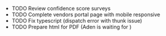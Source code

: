 - TODO Review confidence score surveys
- TODO Complete vendors portal page with mobile responsive
- TODO Fix typescript (dispatch error with thunk issue)
- TODO Prepare html for PDF  (Aden is waiting for )